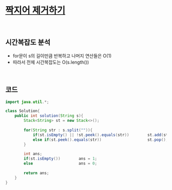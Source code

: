 # [짝지어 제거하기](https://school.programmers.co.kr/learn/courses/30/lessons/12973)

<br>

## 시간복잡도 분석
- for문이 s의 길이만큼 반복하고 나머지 연산들은 O(1)
- 따라서 전체 시간복잡도는 O(s.length())

<br>

## 코드
```java
import java.util.*;

class Solution{
    public int solution(String s){
        Stack<String> st = new Stack<>();
        
        for(String str : s.split("")){
            if(st.isEmpty() || !st.peek().equals(str))        st.add(str);
            else if(st.peek().equals(str))                    st.pop();
        }
        
        int ans;
        if(st.isEmpty())        ans = 1;
        else                    ans = 0;
        
        return ans;
    }
}
```